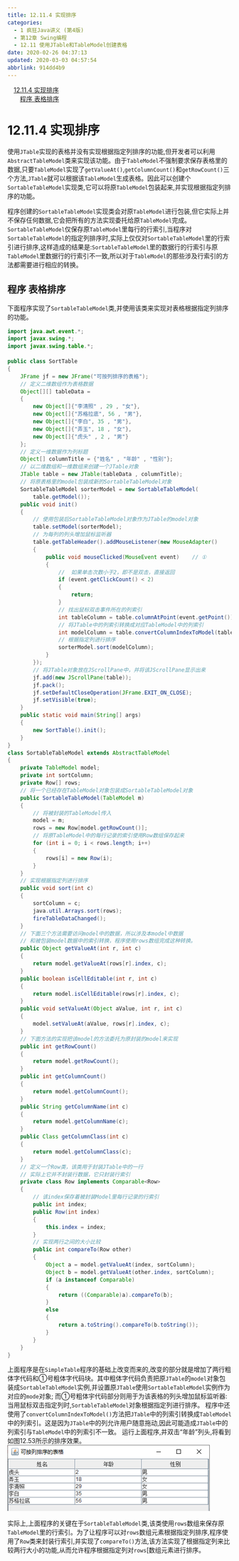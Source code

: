 ```yaml
---
title: 12.11.4 实现排序
categories: 
  - 1 疯狂Java讲义 (第4版)
  - 第12章 Swing编程
  - 12.11 使用JTable和TableModel创建表格
date: 2020-02-26 04:37:13
updated: 2020-03-03 04:57:54
abbrlink: 914dd4b9
---
```

<div id='my_toc'><a href="/JavaReadingNotes/914dd4b9/#12-11-4-实现排序" class="header_1">12.11.4 实现排序</a>&nbsp;<br><a href="/JavaReadingNotes/914dd4b9/#程序-表格排序" class="header_2">程序 表格排序</a>&nbsp;<br></div>
<style>.header_1{margin-left: 1em;}.header_2{margin-left: 2em;}.header_3{margin-left: 3em;}.header_4{margin-left: 4em;}.header_5{margin-left: 5em;}.header_6{margin-left: 6em;}</style>
<!--more-->
<script>if (navigator.platform.search('arm')==-1){document.getElementById('my_toc').style.display = 'none';}var e,p = document.getElementsByTagName('p');while (p.length>0) {e = p[0];e.parentElement.removeChild(e);}</script>

<!--end-->
# 12.11.4 实现排序
使用`JTable`实现的表格并没有实现根据指定列排序的功能,但开发者可以利用`AbstractTableModel`类来实现该功能。由于`TableModel`不强制要求保存表格里的数据,只要`TableModel`实现了`getValueAt()`,`getColumnCount()`和`getRowCount()`三个方法,`JTable`就可以根据该`TableModel`生成表格。因此可以创建个`SortableTableModel`实现类,它可以将原`TableModel`包装起来,并实现根据指定列排序的功能。

程序创建的`SortableTableModel`实现类会对原`TableModel`进行包装,但它实际上并不保存仼何数据,它会把所有的方法实现委托给原`TableModel`完成。`SortableTableModel`仅保存原`TableModel`里每行的行索引,当程序对`SortableTableModel`的指定列排序时,实际上仅仅对`SortableTableModel`里的行索引进行排序,这样造成的结果是:`SortableTableModel`里的数据行的行索引与原`TableModel`里数据行的行索引不一致,所以对于`TableModel`的那些涉及行索引的方法都需要进行相应的转换。
## 程序 表格排序
下面程序实现了`SortableTableModel`类,并使用该类来实现对表格根据指定列排序的功能。
```java
import java.awt.event.*;
import javax.swing.*;
import javax.swing.table.*;

public class SortTable
{
    JFrame jf = new JFrame("可按列排序的表格");
    // 定义二维数组作为表格数据
    Object[][] tableData =
    {
        new Object[]{"李清照" , 29 , "女"},
        new Object[]{"苏格拉底", 56 , "男"},
        new Object[]{"李白", 35 , "男"},
        new Object[]{"弄玉", 18 , "女"},
        new Object[]{"虎头" , 2 , "男"}
    };
    // 定义一维数据作为列标题
    Object[] columnTitle = {"姓名" , "年龄" , "性别"};
    // 以二维数组和一维数组来创建一个JTable对象
    JTable table = new JTable(tableData , columnTitle);
    // 将原表格里的model包装成新的SortableTableModel对象
    SortableTableModel sorterModel = new SortableTableModel(
        table.getModel());
    public void init()
    {
        // 使用包装后SortableTableModel对象作为JTable的model对象
        table.setModel(sorterModel);
        // 为每列的列头增加鼠标监听器
        table.getTableHeader().addMouseListener(new MouseAdapter()
        {
            public void mouseClicked(MouseEvent event)    // ①
            {
                //  如果单击次数小于2，即不是双击，直接返回
                if (event.getClickCount() < 2)
                {
                    return;
                }
                // 找出鼠标双击事件所在的列索引
                int tableColumn = table.columnAtPoint(event.getPoint());
                // 将JTable中的列索引转换成对应TableModel中的列索引
                int modelColumn = table.convertColumnIndexToModel(tableColumn);
                // 根据指定列进行排序
                sorterModel.sort(modelColumn);
            }
        });
        // 将JTable对象放在JScrollPane中，并将该JScrollPane显示出来
        jf.add(new JScrollPane(table));
        jf.pack();
        jf.setDefaultCloseOperation(JFrame.EXIT_ON_CLOSE);
        jf.setVisible(true);
    }
    public static void main(String[] args)
    {
        new SortTable().init();
    }
}
class SortableTableModel extends AbstractTableModel
{
    private TableModel model;
    private int sortColumn;
    private Row[] rows;
    // 将一个已经存在TableModel对象包装成SortableTableModel对象
    public SortableTableModel(TableModel m)
    {
        // 将被封装的TableModel传入
        model = m;
        rows = new Row[model.getRowCount()];
        // 将原TableModel中的每行记录的索引使用Row数组保存起来
        for (int i = 0; i < rows.length; i++)
        {
            rows[i] = new Row(i);
        }
    }
    // 实现根据指定列进行排序
    public void sort(int c)
    {
        sortColumn = c;
        java.util.Arrays.sort(rows);
        fireTableDataChanged();
    }
    // 下面三个方法需要访问model中的数据，所以涉及本model中数据
    // 和被包装model数据中的索引转换，程序使用rows数组完成这种转换。
    public Object getValueAt(int r, int c)
    {
        return model.getValueAt(rows[r].index, c);
    }
    public boolean isCellEditable(int r, int c)
    {
        return model.isCellEditable(rows[r].index, c);
    }
    public void setValueAt(Object aValue, int r, int c)
    {
        model.setValueAt(aValue, rows[r].index, c);
    }
    // 下面方法的实现把该model的方法委托为原封装的model来实现
    public int getRowCount()
    {
        return model.getRowCount();
    }
    public int getColumnCount()
    {
        return model.getColumnCount();
    }
    public String getColumnName(int c)
    {
        return model.getColumnName(c);
    }
    public Class getColumnClass(int c)
    {
        return model.getColumnClass(c);
    }
    // 定义一个Row类，该类用于封装JTable中的一行
    // 实际上它并不封装行数据，它只封装行索引
    private class Row implements Comparable<Row>
    {
        // 该index保存着被封装Model里每行记录的行索引
        public int index;
        public Row(int index)
        {
            this.index = index;
        }
        // 实现两行之间的大小比较
        public int compareTo(Row other)
        {
            Object a = model.getValueAt(index, sortColumn);
            Object b = model.getValueAt(other.index, sortColumn);
            if (a instanceof Comparable)
            {
                return ((Comparable)a).compareTo(b);
            }
            else
            {
                return a.toString().compareTo(b.toString());
            }
        }
    }
}
```
上面程序是在`SimpleTable`程序的基础上改变而来的,改变的部分就是增加了两行粗体字代码和①号粗体字代码块。其中粗体字代码负责把原`JTable`的`model`对象包装成`SortableTableModel`实例,并设置原`JTable`使用`SortableTableModel`实例作为对应的`mode`对象;
而①号粗体宇代码部分则用于为该表格的列头增加鼠标监听器:当用鼠标双击指定列时,`SortableTableModel`对象根据指定列进行排序。
程序中还使用了`convertColumnIndexToModel()`方法把`JTable`中的列索引转换成`TableModel`中的列索引。这是因为`JTable`中的列允许用户随意拖动,因此可能造成`JTable`中的列索引与`TableModel`中的列索引不一致。
运行上面程序,并双击“年龄”列头,将看到如图12.53所示的排序效果。
![](https://raw.githubusercontent.com/lanlan2017/images/master/CrazyJavaHandout4/Chapter12/12.11.4/1.png)
<!-- CrazyJavaHandout4/Chapter12/12.11.4/1 -->
实际上,上面程序的关键在于`SortableTableModel`类,该类使用`rows`数组来保存原`TableModel`里的行索引。为了让程序可以对`rows`数组元素根据指定列排序,程序使用了`Row`类来封装行索引,并实现了`compareTo()`方法,该方法实现了根据指定列来比较两行大小的功能,从而允许程序根据指定列对`rows`[数组元素进行排序。
